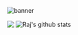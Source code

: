 <!--
**rajkaste/rajkaste** is a ✨ _special_ ✨ repository because its `README.md` (this file) appears on your GitHub profile.
<!--
Here are some ideas to get you started:
- 🔭 I’m currently working on ...
- 🌱 I’m currently learning ...
- 👯 I’m looking to collaborate on ...
- 🤔 I’m looking for help with ...
- 💬 Ask me about ...
- 📫 How to reach me: ...
- 😄 Pronouns: ...
- ⚡ Fun fact: ...
-->
<img src="https://raw.githubusercontent.com/rajkaste/rajkaste/master/gh-header-image-cropped.png" alt="banner">
<p>
<img align="center" src="https://github-readme-stats.vercel.app/api/top-langs/?username=rajkaste&layout=compact&theme=radical&langs_count=10" />
<img align="center" src="https://github-readme-stats.vercel.app/api?username=rajkaste&show_icons=true&include_all_commits=true&theme=radical" alt="Raj's github stats" />
</p>


